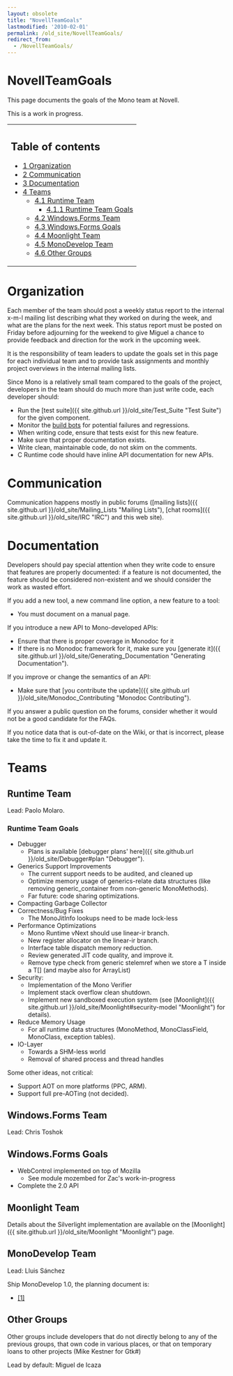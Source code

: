 ```yaml
---
layout: obsolete
title: "NovellTeamGoals"
lastmodified: '2010-02-01'
permalink: /old_site/NovellTeamGoals/
redirect_from:
  - /NovellTeamGoals/
---
```


NovellTeamGoals
===============

This page documents the goals of the Mono team at Novell.

This is a work in progress.

<table>
<col width="100%" />
<tbody>
<tr class="odd">
<td align="left"><h2>Table of contents</h2>
<ul>
<li><a href="#organization">1 Organization</a></li>
<li><a href="#communication">2 Communication</a></li>
<li><a href="#documentation">3 Documentation</a></li>
<li><a href="#teams">4 Teams</a>
<ul>
<li><a href="#runtime-team">4.1 Runtime Team</a>
<ul>
<li><a href="#runtime-team-goals">4.1.1 Runtime Team Goals</a></li>
</ul></li>
<li><a href="#windowsforms-team">4.2 Windows.Forms Team</a></li>
<li><a href="#windowsforms-goals">4.3 Windows.Forms Goals</a></li>
<li><a href="#moonlight-team">4.4 Moonlight Team</a></li>
<li><a href="#monodevelop-team">4.5 MonoDevelop Team</a></li>
<li><a href="#other-groups">4.6 Other Groups</a></li>
</ul></li>
</ul></td>
</tr>
</tbody>
</table>

Organization
============

Each member of the team should post a weekly status report to the internal x-m-l mailing list describing what they worked on during the week, and what are the plans for the next week. This status report must be posted on Friday before adjourning for the weekend to give Miguel a chance to provide feedback and direction for the work in the upcoming week.

It is the responsibility of team leaders to update the goals set in this page for each individual team and to provide task assignments and monthly project overviews in the internal mailing lists.

Since Mono is a relatively small team compared to the goals of the project, developers in the team should do much more than just write code, each developer should:

-   Run the [test suite]({{ site.github.url }}/old_site/Test_Suite "Test Suite") for the given component.
-   Monitor the [build bots](http://wrench.mono-project.com/builds) for potential failures and regressions.
-   When writing code, ensure that tests exist for this new feature.
-   Make sure that proper documentation exists.
-   Write clean, maintainable code, do not skim on the comments.
-   C Runtime code should have inline API documentation for new APIs.

Communication
=============

Communication happens mostly in public forums ([mailing lists]({{ site.github.url }}/old_site/Mailing_Lists "Mailing Lists"), [chat rooms]({{ site.github.url }}/old_site/IRC "IRC") and this web site).

Documentation
=============

Developers should pay special attention when they write code to ensure that features are properly documented: if a feature is not documented, the feature should be considered non-existent and we should consider the work as wasted effort.

If you add a new tool, a new command line option, a new feature to a tool:

-   You must document on a manual page.

If you introduce a new API to Mono-developed APIs:

-   Ensure that there is proper coverage in Monodoc for it
-   If there is no Monodoc framework for it, make sure you [generate it]({{ site.github.url }}/old_site/Generating_Documentation "Generating Documentation").

If you improve or change the semantics of an API:

-   Make sure that [you contribute the update]({{ site.github.url }}/old_site/Monodoc_Contributing "Monodoc Contributing").

If you answer a public question on the forums, consider whether it would not be a good candidate for the FAQs.

If you notice data that is out-of-date on the Wiki, or that is incorrect, please take the time to fix it and update it.

Teams
=====

Runtime Team
------------

Lead: Paolo Molaro.

### Runtime Team Goals

-   Debugger
    -   Plans is available [debugger plans' here]({{ site.github.url }}/old_site/Debugger#plan "Debugger").
-   Generics Support Improvements
    -   The current support needs to be audited, and cleaned up
    -   Optimize memory usage of generics-relate data structures (like removing generic\_container from non-generic MonoMethods).
    -   Far future: code sharing optimizations.
-   Compacting Garbage Collector
-   Correctness/Bug Fixes
    -   The MonoJitInfo lookups need to be made lock-less
-   Performance Optimizations
    -   Mono Runtime vNext should use linear-ir branch.
    -   New register allocator on the linear-ir branch.
    -   Interface table dispatch memory reduction.
    -   Review generated JIT code quality, and improve it.
    -   Remove type check from generic stelemref when we store a T inside a T[] (and maybe also for ArrayList)
-   Security:
    -   Implementation of the Mono Verifier
    -   Implement stack overflow clean shutdown.
    -   Implement new sandboxed execution system (see [Moonlight]({{ site.github.url }}/old_site/Moonlight#security-model "Moonlight") for details).
-   Reduce Memory Usage
    -   For all runtime data structures (MonoMethod, MonoClassField, MonoClass, exception tables).
-   IO-Layer
    -   Towards a SHM-less world
    -   Removal of shared process and thread handles

Some other ideas, not critical:

-   Support AOT on more platforms (PPC, ARM).
-   Support full pre-AOTing (not decided).

Windows.Forms Team
------------------

Lead: Chris Toshok

Windows.Forms Goals
-------------------

-   WebControl implemented on top of Mozilla
    -   See module mozembed for Zac's work-in-progress
-   Complete the 2.0 API

Moonlight Team
--------------

Details about the Silverlight implementation are available on the [Moonlight]({{ site.github.url }}/old_site/Moonlight "Moonlight") page.

MonoDevelop Team
----------------

Lead: Lluis Sánchez

Ship MonoDevelop 1.0, the planning document is:

-   [[1]](http://spreadsheets.google.com/ccc?key=pS-RZuhR9F_CaaOcopqtFOg)

Other Groups
------------

Other groups include developers that do not directly belong to any of the previous groups, that own code in various places, or that on temporary loans to other projects (Mike Kestner for Gtk\#)

Lead by default: Miguel de Icaza


